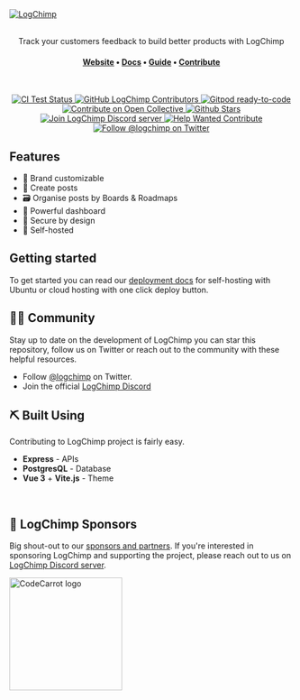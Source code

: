 <a href="https://logchimp.codecarrot.net/">
  <img src="./.github/images/readme.png" alt="LogChimp" />
</a>
<br /><br />
<p align="center">
  Track your customers feedback to build better products with LogChimp
</p>
<h4 align="center">
  <a href="https://logchimp.codecarrot.net">Website</a>
  <span> • </span>
  <a href="https://logchimp.codecarrot.net/docs/">Docs</a>
  <span> • </span>
  <a href="https://logchimp.codecarrot.net/guide">Guide</a>
  <span> • </span>
  <a href="https://logchimp.codecarrot.net/docs/contributing">Contribute</a>
</h4>
<br />
<p align="center">
  <a href="https://github.com/logchimp/logchimp/actions">
    <img src="https://github.com/logchimp/logchimp/workflows/Test/badge.svg" alt="CI Test Status" />
  </a>
  <a href="https://github.com/logchimp/logchimp/contributors/">
    <img src="https://img.shields.io/github/contributors/logchimp/freshworks.svg" alt="GitHub LogChimp Contributors" />
  </a>
  <a href="https://gitpod.io/#https://github.com/logchimp/logchimp">
    <img src="https://img.shields.io/badge/Gitpod-ready--to--code-blue?logo=gitpod" alt="Gitpod ready-to-code" />
  </a>
  <a href="https://opencollective.com/logchimp">
    <img src="https://img.shields.io/badge/contribute-Open%20Collective-7FADF2?logo=open-collective" alt="Contribute on Open Collective" />
  </a>
   <a href="https://github.com/logchimp/logchimp/stargazers">
    <img src="https://img.shields.io/github/stars/logchimp/logchimp" alt="Github Stars">
  </a>
   <a href="https://discord.gg/A7mztcC">
    <img src="https://img.shields.io/discord/620800582722256899" alt="Join LogChimp Discord server" />
  </a>
  <a href="https://github.com/logchimp/logchimp/labels/help%20wanted">
    <img src="https://img.shields.io/badge/Help%20Wanted-Contribute-blue" alt="Help Wanted Contribute" />
  </a>
  <a href="https://twitter.com/logchimp">
    <img src="https://img.shields.io/twitter/follow/logchimp?style=flat" alt="Follow @logchimp on Twitter">
  </a>
</p>

## Features

* 🎨 Brand customizable
* 📝 Create posts
* 🗃️ Organise posts by Boards & Roadmaps
* 💪 Powerful dashboard
* 🔐 Secure by design
* 🤖 Self-hosted

## Getting started

To get started you can read our [deployment docs](https://logchimp.codecarrot.net/docs/install) for self-hosting with Ubuntu or cloud hosting with one click deploy button.

## 🤝🏻 Community

Stay up to date on the development of LogChimp you can star this repository, follow us on Twitter or reach out to the community with these helpful resources.

- Follow [@logchimp](https://twitter.com/@logchimp) on Twitter.
- Join the official [LogChimp Discord](https://discord.gg/A7mztcC)

## ⛏️ Built Using

Contributing to LogChimp project is fairly easy.

- **Express** - APIs
- **PostgresQL** - Database
- **Vue 3** + **Vite.js** - Theme

&nbsp;

## 🎁 LogChimp Sponsors

Big shout-out to our [sponsors and partners](https://logchimp.codecarrot.net/partners). If you're interested in sponsoring LogChimp and supporting the project, please reach out to us on [LogChimp Discord server](https://discordapp.com/invite/A7mztcC/).

<a href="https://codecarrot.net/?utm_source=github&utm_medium=referral&utm_campaign=logchimp-sponsorship">
	<img width="200" src="https://codecarrot.net/images/codecarrot_logo.svg" alt="CodeCarrot logo">
</a>
